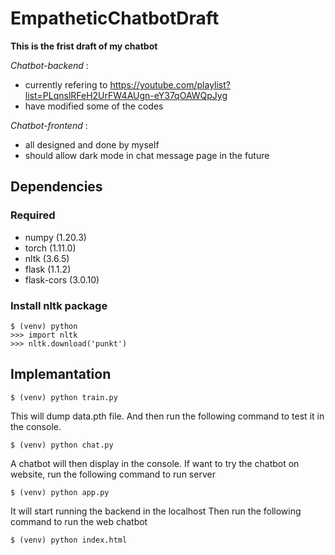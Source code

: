 # EmpatheticChatbotDraft

**This is the frist draft of my chatbot**

_Chatbot-backend_ : 
- currently refering to https://youtube.com/playlist?list=PLqnslRFeH2UrFW4AUgn-eY37qOAWQpJyg 
- have modified some of the codes

_Chatbot-frontend_ :
- all designed and done by myself
- should allow dark mode in chat message page in the future

## Dependencies
### Required
 - numpy (1.20.3)
 - torch (1.11.0)
 - nltk (3.6.5)
 - flask (1.1.2)
 - flask-cors (3.0.10)
 
### Install nltk package
```
$ (venv) python
>>> import nltk
>>> nltk.download('punkt')
```
## Implemantation
```
$ (venv) python train.py
```
This will dump data.pth file. And then run
the following command to test it in the console.
```
$ (venv) python chat.py
```
A chatbot will then display in the console.
If want to try the chatbot on website, run the following command to run server
```
$ (venv) python app.py
```
It will start running the backend in the localhost
Then run the following command to run the web chatbot
```
$ (venv) python index.html
```
